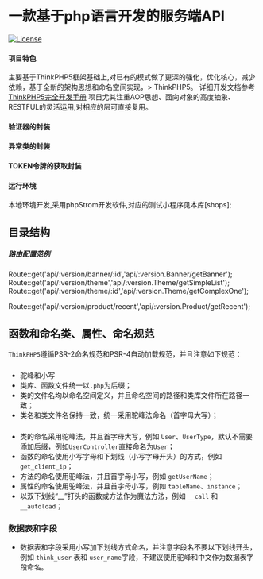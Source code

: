一款基于php语言开发的服务端API
=====================

[![License](https://poser.pugx.org/topthink/think/license)](https://packagist.org/packages/topthink/think)
####  项目特色
主要基于ThinkPHP5框架基础上,对已有的模式做了更深的强化，优化核心，减少依赖，基于全新的架构思想和命名空间实现，> ThinkPHP5。
详细开发文档参考 [ThinkPHP5完全开发手册](http://www.kancloud.cn/manual/thinkphp5)
项目尤其注重AOP思想、面向对象的高度抽象、RESTFUL的灵活运用,对相应的层可直接复用。
####  验证器的封装

####  异常类的封装

####  TOKEN令牌的获取封装




#### 运行环境
本地环境开发,采用phpStrom开发软件,对应的测试小程序见本库[shops];
## 目录结构
##### 路由配置范例
Route::get('api/:version/banner/:id','api/:version.Banner/getBanner');
Route::get('api/:version/theme','api/:version.Theme/getSimpleList');
Route::get('api/:version/theme/:id','api/:version.Theme/getComplexOne');

Route::get('api/:version/product/recent','api/:version.Product/getRecent');

## 函数和命名类、属性、命名规范

`ThinkPHP5`遵循PSR-2命名规范和PSR-4自动加载规范，并且注意如下规范：
###
*   驼峰和小写
*   类库、函数文件统一以`.php`为后缀；
*   类的文件名均以命名空间定义，并且命名空间的路径和类库文件所在路径一致；
*   类名和类文件名保持一致，统一采用驼峰法命名（首字母大写）；
### 
*   类的命名采用驼峰法，并且首字母大写，例如 `User`、`UserType`，默认不需要添加后缀，例如`UserController`直接命名为`User`；
*   函数的命名使用小写字母和下划线（小写字母开头）的方式，例如 `get_client_ip`；
*   方法的命名使用驼峰法，并且首字母小写，例如 `getUserName`；
*   属性的命名使用驼峰法，并且首字母小写，例如 `tableName`、`instance`；
*   以双下划线“__”打头的函数或方法作为魔法方法，例如 `__call` 和 `__autoload`；


### 数据表和字段
*   数据表和字段采用小写加下划线方式命名，并注意字段名不要以下划线开头，例如 `think_user` 表和 `user_name`字段，不建议使用驼峰和中文作为数据表字段命名。


